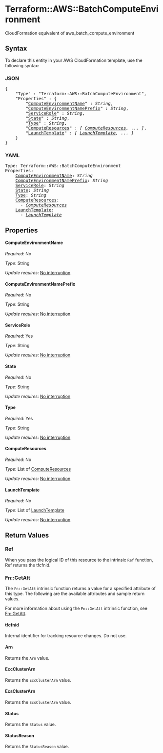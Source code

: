 # Terraform::AWS::BatchComputeEnvironment

CloudFormation equivalent of aws_batch_compute_environment

## Syntax

To declare this entity in your AWS CloudFormation template, use the following syntax:

### JSON

<pre>
{
    "Type" : "Terraform::AWS::BatchComputeEnvironment",
    "Properties" : {
        "<a href="#computeenvironmentname" title="ComputeEnvironmentName">ComputeEnvironmentName</a>" : <i>String</i>,
        "<a href="#computeenvironmentnameprefix" title="ComputeEnvironmentNamePrefix">ComputeEnvironmentNamePrefix</a>" : <i>String</i>,
        "<a href="#servicerole" title="ServiceRole">ServiceRole</a>" : <i>String</i>,
        "<a href="#state" title="State">State</a>" : <i>String</i>,
        "<a href="#type" title="Type">Type</a>" : <i>String</i>,
        "<a href="#computeresources" title="ComputeResources">ComputeResources</a>" : <i>[ <a href="computeresources.md">ComputeResources</a>, ... ]</i>,
        "<a href="#launchtemplate" title="LaunchTemplate">LaunchTemplate</a>" : <i>[ <a href="launchtemplate.md">LaunchTemplate</a>, ... ]</i>
    }
}
</pre>

### YAML

<pre>
Type: Terraform::AWS::BatchComputeEnvironment
Properties:
    <a href="#computeenvironmentname" title="ComputeEnvironmentName">ComputeEnvironmentName</a>: <i>String</i>
    <a href="#computeenvironmentnameprefix" title="ComputeEnvironmentNamePrefix">ComputeEnvironmentNamePrefix</a>: <i>String</i>
    <a href="#servicerole" title="ServiceRole">ServiceRole</a>: <i>String</i>
    <a href="#state" title="State">State</a>: <i>String</i>
    <a href="#type" title="Type">Type</a>: <i>String</i>
    <a href="#computeresources" title="ComputeResources">ComputeResources</a>: <i>
      - <a href="computeresources.md">ComputeResources</a></i>
    <a href="#launchtemplate" title="LaunchTemplate">LaunchTemplate</a>: <i>
      - <a href="launchtemplate.md">LaunchTemplate</a></i>
</pre>

## Properties

#### ComputeEnvironmentName

_Required_: No

_Type_: String

_Update requires_: [No interruption](https://docs.aws.amazon.com/AWSCloudFormation/latest/UserGuide/using-cfn-updating-stacks-update-behaviors.html#update-no-interrupt)

#### ComputeEnvironmentNamePrefix

_Required_: No

_Type_: String

_Update requires_: [No interruption](https://docs.aws.amazon.com/AWSCloudFormation/latest/UserGuide/using-cfn-updating-stacks-update-behaviors.html#update-no-interrupt)

#### ServiceRole

_Required_: Yes

_Type_: String

_Update requires_: [No interruption](https://docs.aws.amazon.com/AWSCloudFormation/latest/UserGuide/using-cfn-updating-stacks-update-behaviors.html#update-no-interrupt)

#### State

_Required_: No

_Type_: String

_Update requires_: [No interruption](https://docs.aws.amazon.com/AWSCloudFormation/latest/UserGuide/using-cfn-updating-stacks-update-behaviors.html#update-no-interrupt)

#### Type

_Required_: Yes

_Type_: String

_Update requires_: [No interruption](https://docs.aws.amazon.com/AWSCloudFormation/latest/UserGuide/using-cfn-updating-stacks-update-behaviors.html#update-no-interrupt)

#### ComputeResources

_Required_: No

_Type_: List of <a href="computeresources.md">ComputeResources</a>

_Update requires_: [No interruption](https://docs.aws.amazon.com/AWSCloudFormation/latest/UserGuide/using-cfn-updating-stacks-update-behaviors.html#update-no-interrupt)

#### LaunchTemplate

_Required_: No

_Type_: List of <a href="launchtemplate.md">LaunchTemplate</a>

_Update requires_: [No interruption](https://docs.aws.amazon.com/AWSCloudFormation/latest/UserGuide/using-cfn-updating-stacks-update-behaviors.html#update-no-interrupt)

## Return Values

### Ref

When you pass the logical ID of this resource to the intrinsic `Ref` function, Ref returns the tfcfnid.

### Fn::GetAtt

The `Fn::GetAtt` intrinsic function returns a value for a specified attribute of this type. The following are the available attributes and sample return values.

For more information about using the `Fn::GetAtt` intrinsic function, see [Fn::GetAtt](https://docs.aws.amazon.com/AWSCloudFormation/latest/UserGuide/intrinsic-function-reference-getatt.html).

#### tfcfnid

Internal identifier for tracking resource changes. Do not use.

#### Arn

Returns the <code>Arn</code> value.

#### EccClusterArn

Returns the <code>EccClusterArn</code> value.

#### EcsClusterArn

Returns the <code>EcsClusterArn</code> value.

#### Status

Returns the <code>Status</code> value.

#### StatusReason

Returns the <code>StatusReason</code> value.


